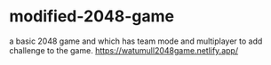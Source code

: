 # modified-2048-game
a basic 2048 game and which has team mode and multiplayer to add challenge to the game.
https://watumull2048game.netlify.app/
